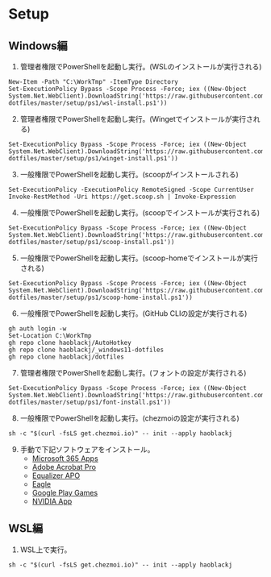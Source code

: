 # Setup
## Windows編
1. 管理者権限でPowerShellを起動し実行。(WSLのインストールが実行される)
```
New-Item -Path "C:\WorkTmp" -ItemType Directory
Set-ExecutionPolicy Bypass -Scope Process -Force; iex ((New-Object System.Net.WebClient).DownloadString('https://raw.githubusercontent.com/haoblackj/_windows11-dotfiles/master/setup/ps1/wsl-install.ps1'))
```
2. 管理者権限でPowerShellを起動し実行。(Wingetでインストールが実行される)
```
Set-ExecutionPolicy Bypass -Scope Process -Force; iex ((New-Object System.Net.WebClient).DownloadString('https://raw.githubusercontent.com/haoblackj/_windows11-dotfiles/master/setup/ps1/winget-install.ps1'))
```
3. 一般権限でPowerShellを起動し実行。(scoopがインストールされる)
```
Set-ExecutionPolicy -ExecutionPolicy RemoteSigned -Scope CurrentUser
Invoke-RestMethod -Uri https://get.scoop.sh | Invoke-Expression
```

4. 一般権限でPowerShellを起動し実行。(scoopでインストールが実行される)
```
Set-ExecutionPolicy Bypass -Scope Process -Force; iex ((New-Object System.Net.WebClient).DownloadString('https://raw.githubusercontent.com/haoblackj/_windows11-dotfiles/master/setup/ps1/scoop-install.ps1'))
```

5. 一般権限でPowerShellを起動し実行。(scoop-homeでインストールが実行される)
```
Set-ExecutionPolicy Bypass -Scope Process -Force; iex ((New-Object System.Net.WebClient).DownloadString('https://raw.githubusercontent.com/haoblackj/_windows11-dotfiles/master/setup/ps1/scoop-home-install.ps1'))
```

6. 一般権限でPowerShellを起動し実行。(GitHub CLIの設定が実行される)
```
gh auth login -w
Set-Location C:\WorkTmp
gh repo clone haoblackj/AutoHotkey
gh repo clone haoblackj/_windows11-dotfiles
gh repo clone haoblackj/dotfiles
```

7. 管理者権限でPowerShellを起動し実行。(フォントの設定が実行される)
```
Set-ExecutionPolicy Bypass -Scope Process -Force; iex ((New-Object System.Net.WebClient).DownloadString('https://raw.githubusercontent.com/haoblackj/_windows11-dotfiles/master/setup/ps1/font-install.ps1'))
```

8. 一般権限でPowerShellを起動し実行。(chezmoiの設定が実行される)
```
sh -c "$(curl -fsLS get.chezmoi.io)" -- init --apply haoblackj
```

9. 手動で下記ソフトウェアをインストール。
    - [Microsoft 365 Apps](https://www.office.com/)
    - [Adobe Acrobat Pro](https://acrobat.adobe.com/jp/ja/acrobat.html)
    - [Equalizer APO](https://sourceforge.net/projects/equalizerapo/)
    - [Eagle](https://jp.eagle.cool/)
    - [Google Play Games](https://play.google.com/intl/ja_jp/about/play-games/)
    - [NVIDIA App](https://www.nvidia.com/ja-jp/software/nvidia-app/)

## WSL編
1. WSL上で実行。
```
sh -c "$(curl -fsLS get.chezmoi.io)" -- init --apply haoblackj
```
